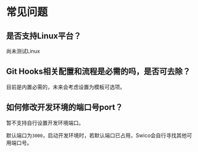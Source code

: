 

# 常见问题


##  是否支持Linux平台？

尚未测试Linux

## Git Hooks相关配置和流程是必需的吗，是否可去除？

目前是内置必需的，未来会考虑设置为模板可选项。


## 如何修改开发环境的端口号port？

暂不支持自行设置开发环境端口。

默认端口为`3000`，启动开发环境时，若默认端口已占用，Swico会自行寻找其他可用端口号。
